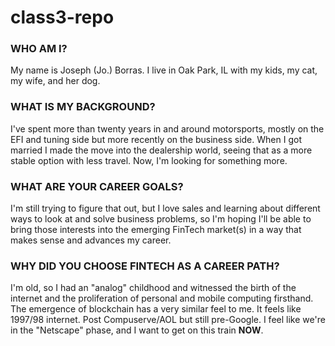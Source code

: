 # class3-repo
### WHO AM I?

  My name is Joseph (Jo.) Borras. I live in Oak Park, IL with my kids, my cat, my wife, and her dog.

### WHAT IS MY BACKGROUND?

  I've spent more than twenty years in and around motorsports, mostly on the EFI and tuning side but more recently on the business side. When I got married I made the move into the dealership world, seeing that as a more stable option with less travel. Now, I'm looking for something more.

### WHAT ARE YOUR CAREER GOALS?

  I'm still trying to figure that out, but I love sales and learning about different ways to look at and solve business problems, so I'm hoping I'll be able to bring those interests into the emerging FinTech market(s) in a way that makes sense and advances my career.

### WHY DID YOU CHOOSE FINTECH AS A CAREER PATH?

  I'm old, so I had an "analog" childhood and witnessed the birth of the internet and the proliferation of personal and mobile computing firsthand. The emergence of blockchain has a very similar feel to me. It feels like 1997/98 internet. Post Compuserve/AOL but still pre-Google. I feel like we're in the "Netscape" phase, and I want to get on this train **NOW**.